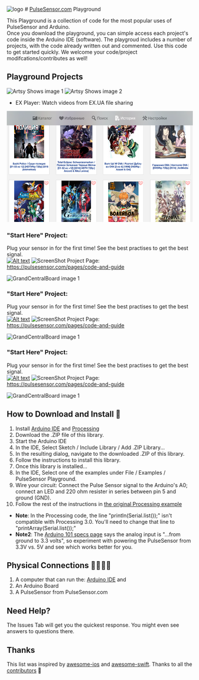 
![logo](https://avatars0.githubusercontent.com/u/7002937?v=3&s=200) # [PulseSensor.com](https://pulsesensor.com) Playground

This Playground is a collection of code for the most popular uses of PulseSensor and Arduino.  
Once you download the playground, you can simple access each project's code inside the Arduino IDE (software). The playgroud includes a number of projects, with the code already written out and commented.   Use this code to get started quickly.  We welcome your code/project modifcations/contributes as well!


## Playground Projects   
 

 <img height='300' alt='Artsy Shows image 1' src='https://raw.githubusercontent.com/artsy/emergence/master/docs/screenshots/featured.png'> <img height='300' alt='Artsy Shows image 2' src='https://raw.githubusercontent.com/artsy/emergence/master/docs/screenshots/show.png'> 


- EX Player: Watch videos from EX.UA file sharing  
<img height='300' alt='EX Player image 1' src='https://raw.githubusercontent.com/IGRSoft/exTVPlayer/master/Screenshots/4.png'> 


### "Start Here" Project:  
  Plug your sensor in for the first time!  See the best practises to get the best signal.  
  [![Alt text](video-play.png)](https://www.youtube.com/watch?v=82T_zBZQkOE)
![ScreenShot](screenshot-threshold-arrows.png)
  Project Page: https://pulsesensor.com/pages/code-and-guide
  
 <img height='300' alt='GrandCentralBoard image 1' src='http://cdn.macoscope.com/blog/wp-content/uploads/2016/03/zegar_anim_1.gif'> 

### "Start Here" Project:  
  Plug your sensor in for the first time!  See the best practises to get the best signal.  
  [![Alt text](video-play.png)](https://www.youtube.com/watch?v=82T_zBZQkOE)
![ScreenShot](screenshot-threshold-arrows.png)
  Project Page: https://pulsesensor.com/pages/code-and-guide
  
 <img height='300' alt='GrandCentralBoard image 1' src='http://cdn.macoscope.com/blog/wp-content/uploads/2016/03/zegar_anim_1.gif'> 
 
 ### "Start Here" Project:  
  Plug your sensor in for the first time!  See the best practises to get the best signal.  
  [![Alt text](video-play.png)](https://www.youtube.com/watch?v=82T_zBZQkOE)
![ScreenShot](screenshot-threshold-arrows.png)
  Project Page: https://pulsesensor.com/pages/code-and-guide
  
 <img height='300' alt='GrandCentralBoard image 1' src='http://cdn.macoscope.com/blog/wp-content/uploads/2016/03/zegar_anim_1.gif'> 


## How to Download and Install 🤨 
 
 1. Install [Arduino IDE](https://www.arduino.cc/en/Main/Software) and [Processing](https://processing.org/)
2. Download the .ZIP file of this library.
2. Start the Arduino IDE
3. In the IDE, Select Sketch / Include Library / Add .ZIP Library...
4. In the resulting dialog, navigate to the downloaded .ZIP of this library.
5. Follow the instructions to install this library.
6. Once this library is installed...
3. In the IDE, Select one of the examples under File / Examples / PulseSensor Playground.
4. Wire your circuit: Connect the Pulse Sensor signal to the Arduino's A0; connect an LED and 220 ohm resister in series between pin 5 and ground (GND).
5. Follow the rest of the instructions in [the original Processing example](https://github.com/WorldFamousElectronics/PulseSensor_Amped_Processing_Visualizer)
  * **Note**: In the Processing code, the line "println(Serial.list());" isn't compatible with Processing 3.0.  You'll need to change that line to "printArray(Serial.list());"
  * **Note2**: The [Arduino 101 specs page](https://www.arduino.cc/en/Main/ArduinoBoard101) says the analog input is "...from ground to 3.3 volts", so experiment with powering the PulseSensor from 3.3V vs. 5V and see which works better for you.

 
 ## Physical Connections 👩‍💻👨‍💻 
 
 1. A computer that can run the: [Arduino IDE](https://www.arduino.cc/en/Main/Software) and 
 2. An Arduino Board
 3. A PulseSensor from PulseSensor.com 
 

## Need Help?
The Issues Tab will get you the quickest response. You might even see answers to questions there.


## Thanks

This list was inspired by [awesome-ios](https://github.com/vsouza/awesome-ios) and [awesome-swift](https://github.com/matteocrippa/awesome-swift). Thanks to all the [contributors](https://github.com/dkhamsing/open-source-ios-apps/graphs/contributors) 🎉 

